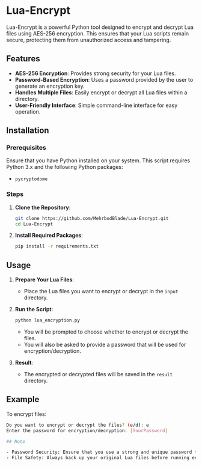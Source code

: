 # Lua-Encrypt

Lua-Encrypt is a powerful Python tool designed to encrypt and decrypt Lua files using AES-256 encryption. This ensures that your Lua scripts remain secure, protecting them from unauthorized access and tampering.

## Features

- **AES-256 Encryption**: Provides strong security for your Lua files.
- **Password-Based Encryption**: Uses a password provided by the user to generate an encryption key.
- **Handles Multiple Files**: Easily encrypt or decrypt all Lua files within a directory.
- **User-Friendly Interface**: Simple command-line interface for easy operation.

## Installation

### Prerequisites

Ensure that you have Python installed on your system. This script requires Python 3.x and the following Python packages:
- `pycryptodome`

### Steps

1. **Clone the Repository**:
    ```bash
    git clone https://github.com/MehrbodBlade/Lua-Encrypt.git
    cd Lua-Encrypt
    ```

2. **Install Required Packages**:
    ```bash
    pip install -r requirements.txt
    ```

## Usage

1. **Prepare Your Lua Files**:
    - Place the Lua files you want to encrypt or decrypt in the `input` directory.

2. **Run the Script**:
    ```bash
    python lua_encryption.py
    ```
    - You will be prompted to choose whether to encrypt or decrypt the files.
    - You will also be asked to provide a password that will be used for encryption/decryption.

3. **Result**:
    - The encrypted or decrypted files will be saved in the `result` directory.

## Example

To encrypt files:
```bash
Do you want to encrypt or decrypt the files? (e/d): e
Enter the password for encryption/decryption: [YourPassword]

## Note 

- Password Security: Ensure that you use a strong and unique password to enhance the security of your encrypted Lua files.
- File Safety: Always back up your original Lua files before running encryption or decryption operations.


